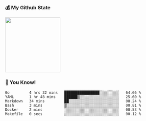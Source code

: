 ### :moneybag: My Github State

<img height="180em" src="https://github-readme-stats.vercel.app/api?username=G-Asura&show_icons=true&hide_border=true&count_private=true&include_all_commits=true" />

### :pill: You Know!
<!--START_SECTION:waka-->

```text
Go         4 hrs 32 mins   ████████████████░░░░░░░░░   64.66 %
YAML       1 hr 48 mins    ██████▒░░░░░░░░░░░░░░░░░░   25.60 %
Markdown   34 mins         ██░░░░░░░░░░░░░░░░░░░░░░░   08.24 %
Bash       3 mins          ▒░░░░░░░░░░░░░░░░░░░░░░░░   00.81 %
Docker     2 mins          ░░░░░░░░░░░░░░░░░░░░░░░░░   00.53 %
Makefile   0 secs          ░░░░░░░░░░░░░░░░░░░░░░░░░   00.12 %
```

<!--END_SECTION:waka-->

<!--
**G-Asura/G-Asura** is a ✨ _special_ ✨ repository because its `README.md` (this file) appears on your GitHub profile.

Here are some ideas to get you started:

- 🔭 I’m currently working on ...
- 🌱 I’m currently learning ...
- 👯 I’m looking to collaborate on ...
- 🤔 I’m looking for help with ...
- 💬 Ask me about ...
- 📫 How to reach me: ...
- 😄 Pronouns: ...
- ⚡ Fun fact: ...
-->
